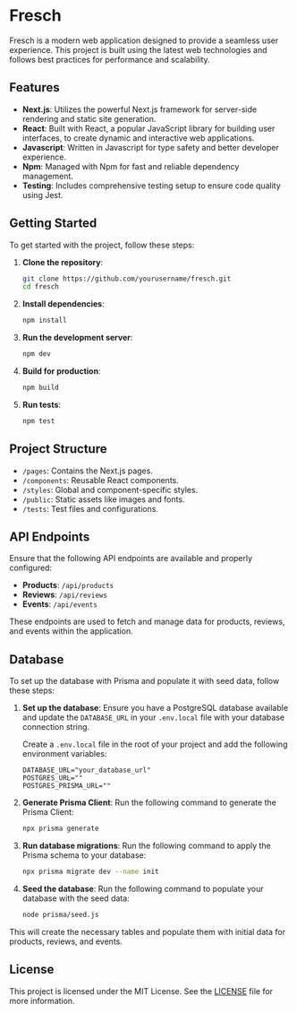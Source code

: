 # Fresch

Fresch is a modern web application designed to provide a seamless user experience. This project is built using the latest web technologies and follows best practices for performance and scalability.

## Features

- **Next.js**: Utilizes the powerful Next.js framework for server-side rendering and static site generation.
- **React**: Built with React, a popular JavaScript library for building user interfaces, to create dynamic and interactive web applications.
- **Javascript**: Written in Javascript for type safety and better developer experience.
- **Npm**: Managed with Npm for fast and reliable dependency management.
- **Testing**: Includes comprehensive testing setup to ensure code quality using Jest.

## Getting Started

To get started with the project, follow these steps:

1. **Clone the repository**:
    ```bash
    git clone https://github.com/yourusername/fresch.git
    cd fresch
    ```

2. **Install dependencies**:
    ```bash
    npm install
    ```

3. **Run the development server**:
    ```bash
    npm dev
    ```

4. **Build for production**:
    ```bash
    npm build
    ```

5. **Run tests**:
    ```bash
    npm test
    ```

## Project Structure

- `/pages`: Contains the Next.js pages.
- `/components`: Reusable React components.
- `/styles`: Global and component-specific styles.
- `/public`: Static assets like images and fonts.
- `/tests`: Test files and configurations.

## API Endpoints

Ensure that the following API endpoints are available and properly configured:

- **Products**: `/api/products`
- **Reviews**: `/api/reviews`
- **Events**: `/api/events`

These endpoints are used to fetch and manage data for products, reviews, and events within the application.

## Database

To set up the database with Prisma and populate it with seed data, follow these steps:

1. **Set up the database**:
    Ensure you have a PostgreSQL database available and update the `DATABASE_URL` in your `.env.local` file with your database connection string.

    Create a `.env.local` file in the root of your project and add the following environment variables:
    ```env
    DATABASE_URL="your_database_url"
    POSTGRES_URL=""
    POSTGRES_PRISMA_URL=""
    ```

2. **Generate Prisma Client**:
    Run the following command to generate the Prisma Client:
    ```bash
    npx prisma generate
    ```

3. **Run database migrations**:
    Run the following command to apply the Prisma schema to your database:
    ```bash
    npx prisma migrate dev --name init
    ```

4. **Seed the database**:
    Run the following command to populate your database with the seed data:
    ```bash
    node prisma/seed.js
    ```

This will create the necessary tables and populate them with initial data for products, reviews, and events.

## License

This project is licensed under the MIT License. See the [LICENSE](LICENSE) file for more information.


